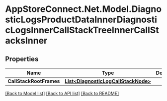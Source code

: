 # AppStoreConnect.Net.Model.DiagnosticLogsProductDataInnerDiagnosticLogsInnerCallStackTreeInnerCallStacksInner

## Properties

Name | Type | Description | Notes
------------ | ------------- | ------------- | -------------
**CallStackRootFrames** | [**List&lt;DiagnosticLogCallStackNode&gt;**](DiagnosticLogCallStackNode.md) |  | [optional] 

[[Back to Model list]](../README.md#documentation-for-models) [[Back to API list]](../README.md#documentation-for-api-endpoints) [[Back to README]](../README.md)


